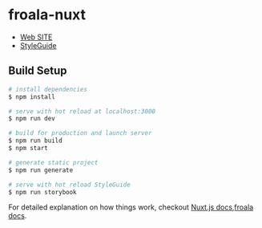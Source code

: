# froala-nuxt

- [Web SITE](https://fr-nuxt.cntlog.net)
- [StyleGuide](https://fr-nuxt-component.cntlog.net)


## Build Setup

``` bash
# install dependencies
$ npm install

# serve with hot reload at localhost:3000
$ npm run dev

# build for production and launch server
$ npm run build
$ npm start

# generate static project
$ npm run generate

# serve with hot reload StyleGuide
$ npm run storybook

```

For detailed explanation on how things work, checkout [Nuxt.js docs](https://nuxtjs.org),[froala docs](https://www.froala.com/design-blocks/docs).
